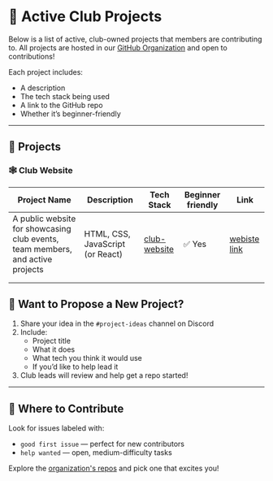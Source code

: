 # 🧩 Active Club Projects

Below is a list of active, club-owned projects that members are contributing to. All projects are hosted in our [GitHub Organization](https://github.com/HVCC-Computer-Science-Club) and open to contributions!

Each project includes:
- A description
- The tech stack being used
- A link to the GitHub repo
- Whether it’s beginner-friendly

---

## 📂 Projects

### 🕸️ Club Website
|  Project Name 	|  Description 	|   Tech Stack	|  Beginner friendly 	|  Link 	|
|---	|---	|---	|---	|---	|
|  A public website for showcasing club events, team members, and active projects 	|  HTML, CSS, JavaScript (or React) 	|  [club-website](#)  	|  ✅ Yes 	|  [webiste link](#) 	|
|   	|   	|   	|   	|   	|
|   	|   	|   	|   	|   	|



## 💬 Want to Propose a New Project?

1. Share your idea in the `#project-ideas` channel on Discord
2. Include:
   - Project title
   - What it does
   - What tech you think it would use
   - If you’d like to help lead it
3. Club leads will review and help get a repo started!

---

## 🧠 Where to Contribute

Look for issues labeled with:

- `good first issue` — perfect for new contributors
- `help wanted` — open, medium-difficulty tasks

Explore the [organization's repos](https://github.com/HVCC-Computer-Science-Club) and pick one that excites you!
